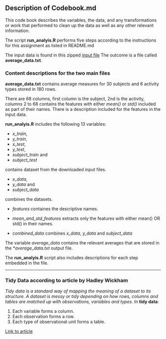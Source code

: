 ## Description of Codebook.md

This code book describes the variables, the data, and any transformations or work that performed to clean up the data as well as any other relevant information.

The script **run_analyis.R** performs five steps according to the instructions for this assignment as listed in README.md

The input data is found in this zipped [input file](https://d396qusza40orc.cloudfront.net/getdata%2Fprojectfiles%2FUCI%20HAR%20Dataset.zip)
The outcome is a file called **average_data.txt**.


### Content descriptions for the two main files 

**average_data.txt** contains average measures for 30 subjects and 6 activity types stored in 180 rows.

There are 68 columns, first column is the subject, 2nd is the activity, columns 2 to 68 contains the features with either *mean()* or *std()* included as part of their names. There is a description included for the features in the input data.

**run_analyis.R** includes the following 13 variables:

* *x_train*, 
* *y_train*, 
* *x_test*, 
* *y_test*, 
* *subject_train* and
* *subject_test* 

contains dataset from the downloaded input files.

* *x_data*, 
* *y_data* and
* *subject_data* 

combines the datasets.

* *features* containes the descriptive names.

* *mean_and_std_features* extracts only the features with either mean() OR std() in their names.

* *combined_data* combines *x_data*, *y_data* and *subject_data*

The variable *average_data* contains the relevant averages that are stored in the **average_data.txt* output file.

The **run_analyis.R** script also includes descriptions for each step embedded in the file.  

----------------------------------------------------

### Tidy Data according to article by Hadley Wickham

*Tidy data is a standard way of mapping the meaning of a dataset to its structure. A dataset is
messy or tidy depending on how rows, columns and tables are matched up with observations,
variables and types. In* **tidy data**:

1. Each variable forms a column.
1. Each observation forms a row.
1. Each type of observational unit forms a table.

[Link to article](http://vita.had.co.nz/papers/tidy-data.pdf)

